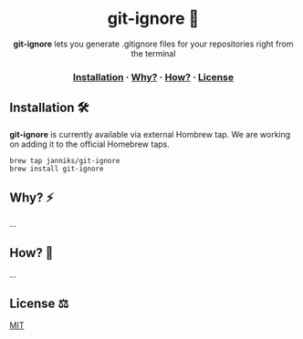 <h1 align="center" style="font-weight: bold !important">git-ignore 🙈</h1>

<p align="center">
  <strong>git-ignore</strong> lets you generate .gitignore files for your repositories right from the terminal
</p>

<h3 align="center">
  <a href="#installation-">Installation</a>
  <span> · </span>
  <a href="#why-%EF%B8%8F">Why?</a>
  <span> · </span>
  <a href="#how-">How?</a>
  <span> · </span>
  <a href="#license-%EF%B8%8F">License</a>
</h3>

## Installation 🛠

**git-ignore** is currently available via external Hombrew tap. We are working on adding it to the official Homebrew taps.

```
brew tap janniks/git-ignore
brew install git-ignore
```

## Why? ⚡️

...

## How? 💭

...

## License ⚖️

[MIT](LICENSE)
